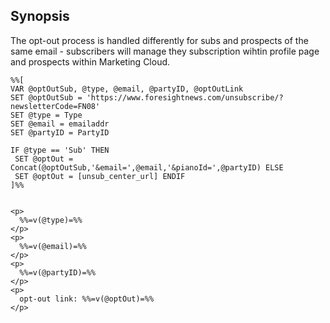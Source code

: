 Synopsis
----

The opt-out process is handled differently for subs and prospects of the same email - subscribers will manage they subscription wihtin profile page and prospects within Marketing Cloud.

```
%%[
VAR @optOutSub, @type, @email, @partyID, @optOutLink
SET @optOutSub = 'https://www.foresightnews.com/unsubscribe/?newsletterCode=FN08'
SET @type = Type
SET @email = emailaddr
SET @partyID = PartyID

IF @type == 'Sub' THEN
 SET @optOut = Concat(@optOutSub,'&email=',@email,'&pianoId=',@partyID) ELSE
 SET @optOut = [unsub_center_url] ENDIF
]%%


<p>
  %%=v(@type)=%%
</p>
<p>
  %%=v(@email)=%%
</p>
<p>
  %%=v(@partyID)=%%
</p>
<p>
  opt-out link: %%=v(@optOut)=%%
</p>
```
